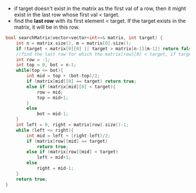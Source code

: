 - if target doesn't exist in the matrix as the first val of a row, then it might exist in the last row whose first val < target.
- find the **last row** with its first element < target. If the target exists in the matrix, it will be in this row.

```cpp
bool searchMatrix(vector<vector<int>>& matrix, int target) {
    int n = matrix.size(), m = matrix[0].size();
    if (target < matrix[0][0] || target > matrix[n-1][m-1]) return false;
    //find the last row for which the matrix[row][0] < target, if target is in matrix, it will be in this row
    int row = -1;
    int top = 0, bot = n-1;
    while(top <= bot){
        int mid = top + (bot-top)/2;
        if (matrix[mid][0] == target) return true;
        else if (matrix[mid][0] < target){
            row = mid;
            top = mid+1;
        }
        else
            bot = mid-1;
    }
    int left = 0, right = matrix[row].size()-1;
    while (left <= right){
        int mid = left + (right-left)/2;
        if (matrix[row][mid] == target)
            return true;
        else if (matrix[row][mid] < target)
            left = mid+1;
        else
            right = mid-1;
    }
    return true;
}
```
    
